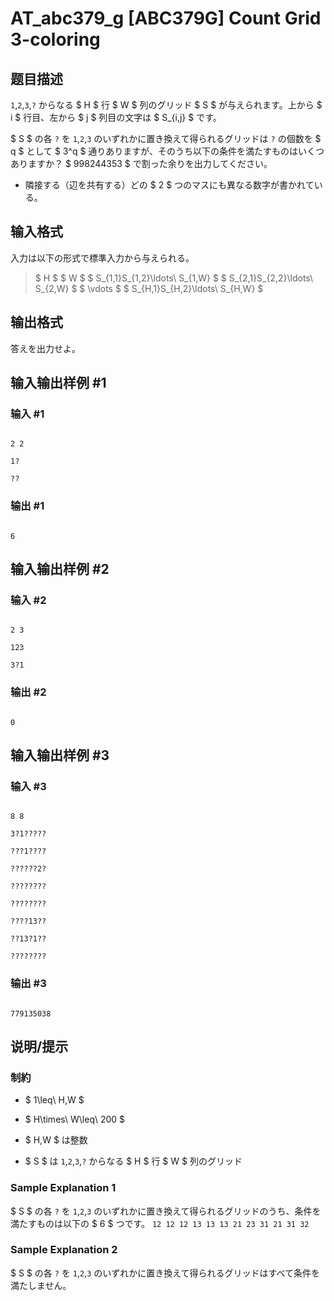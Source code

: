 # AT_abc379_g [ABC379G] Count Grid 3-coloring

## 题目描述

[problemUrl]: https://atcoder.jp/contests/abc379/tasks/abc379_g

`1`,`2`,`3`,`?` からなる $ H $ 行 $ W $ 列のグリッド $ S $ が与えられます。上から $ i $ 行目、左から $ j $ 列目の文字は $ S_{i,j} $ です。

$ S $ の各 `?` を `1`,`2`,`3` のいずれかに置き換えて得られるグリッドは `?` の個数を $ q $ として $ 3^q $ 通りありますが、そのうち以下の条件を満たすものはいくつありますか？ $ 998244353 $ で割った余りを出力してください。

- 隣接する（辺を共有する）どの $ 2 $ つのマスにも異なる数字が書かれている。

## 输入格式

入力は以下の形式で標準入力から与えられる。

> $ H $ $ W $ $ S_{1,1}S_{1,2}\ldots\ S_{1,W} $ $ S_{2,1}S_{2,2}\ldots\ S_{2,W} $ $ \vdots $ $ S_{H,1}S_{H,2}\ldots\ S_{H,W} $

## 输出格式

答えを出力せよ。

## 输入输出样例 #1

### 输入 #1

```
2 2
1?
??
```

### 输出 #1

```
6
```

## 输入输出样例 #2

### 输入 #2

```
2 3
123
3?1
```

### 输出 #2

```
0
```

## 输入输出样例 #3

### 输入 #3

```
8 8
3?1?????
???1????
??????2?
????????
????????
????13??
??13?1??
????????
```

### 输出 #3

```
779135038
```

## 说明/提示

### 制約

- $ 1\leq\ H,W $
- $ H\times\ W\leq\ 200 $
- $ H,W $ は整数
- $ S $ は `1`,`2`,`3`,`?` からなる $ H $ 行 $ W $ 列のグリッド
 
### Sample Explanation 1

$ S $ の各 `?` を `1`,`2`,`3` のいずれかに置き換えて得られるグリッドのうち、条件を満たすものは以下の $ 6 $ つです。 ``` 12 12 12 13 13 13 21 23 31 21 31 32 ```

### Sample Explanation 2

$ S $ の各 `?` を `1`,`2`,`3` のいずれかに置き換えて得られるグリッドはすべて条件を満たしません。